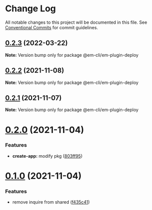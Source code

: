 # Change Log

All notable changes to this project will be documented in this file.
See [Conventional Commits](https://conventionalcommits.org) for commit guidelines.

## [0.2.3](https://github.com/edisonLzy/em-cli/compare/@em-cli/em-plugin-deploy@0.2.2...@em-cli/em-plugin-deploy@0.2.3) (2022-03-22)

**Note:** Version bump only for package @em-cli/em-plugin-deploy

## [0.2.2](https://github.com/edisonLzy/mono-cli/compare/@em-cli/em-plugin-deploy@0.2.1...@em-cli/em-plugin-deploy@0.2.2) (2021-11-08)

**Note:** Version bump only for package @em-cli/em-plugin-deploy

## [0.2.1](https://github.com/edisonLzy/mono-cli/compare/@em-cli/em-plugin-deploy@0.2.0...@em-cli/em-plugin-deploy@0.2.1) (2021-11-07)

**Note:** Version bump only for package @em-cli/em-plugin-deploy

# [0.2.0](https://github.com/edisonLzy/mono-cli/compare/@em-cli/em-plugin-deploy@0.1.0...@em-cli/em-plugin-deploy@0.2.0) (2021-11-04)

### Features

- **create-app:** modify pkg ([803ff95](https://github.com/edisonLzy/mono-cli/commit/803ff95fcba3816e49a99ea037b69b0ba7ca1f32))

# [0.1.0](https://github.com/edisonLzy/mono-cli/compare/@em-cli/em-plugin-deploy@0.0.2...@em-cli/em-plugin-deploy@0.1.0) (2021-11-04)

### Features

- remove inquire from shared ([f435c41](https://github.com/edisonLzy/mono-cli/commit/f435c416f6bd1c331b59843b24b753dd7aaca4db))
